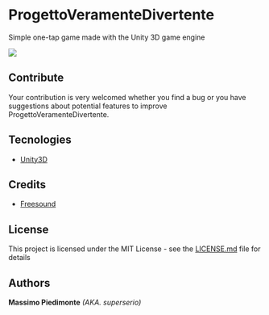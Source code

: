 # ProgettoVeramenteDivertente
Simple one-tap game made with the Unity 3D game engine

<img src="https://s8.gifyu.com/images/20201118_162118.gif" />

## Contribute

Your contribution is very welcomed whether you find a bug or you have suggestions about potential features to improve ProgettoVeramenteDivertente.

## Tecnologies

* [Unity3D](https://unity.com/)

## Credits

* [Freesound](https://freesound.org/)

## License

This project is licensed under the MIT License - see the [LICENSE.md](https://github.com/superserio/ProgettoVeramenteDivertente/blob/main/LICENSE) file for details

 ## Authors
 
 **Massimo Piedimonte** _(AKA. superserio)_

